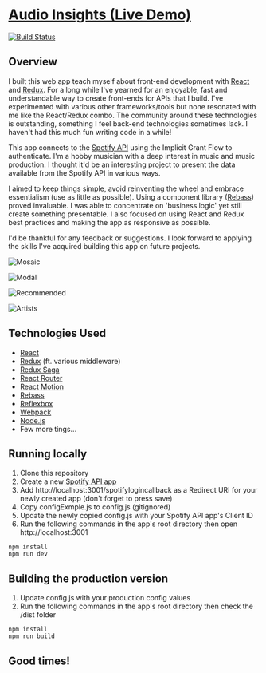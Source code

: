 # [Audio Insights (Live Demo)](https://ai.603.nu)

[![Build Status](https://semaphoreci.com/api/v1/jch254/audio-insights-2/branches/master/shields_badge.svg)](https://semaphoreci.com/jch254/audio-insights-2)

## Overview

I built this web app teach myself about front-end development with
[React](https://facebook.github.io/react/) and [Redux](http://redux.js.org).
For a long while I've yearned for an enjoyable, fast and understandable way to create
front-ends for APIs that I build. I've experimented with various other frameworks/tools
but none resonated with me like the React/Redux combo. The community around these
technologies is outstanding, something I feel back-end technologies sometimes lack. I
haven't had this much fun writing code in a while!

This app connects to the [Spotify API](https://developer.spotify.com/web-api/) using the Implicit
Grant Flow to authenticate. I'm a hobby musician with a deep interest in music and music production.
I thought it'd be an interesting project to present the data available from the Spotify API in
various ways.

I aimed to keep things simple, avoid reinventing the wheel and embrace essentialism (use as little
as possible). Using a component library ([Rebass](http://jxnblk.com/rebass/)) proved invaluable. I
was able to concentrate on 'business logic' yet still create something presentable. I also focused
on using React and Redux best practices and making the app as responsive as possible.

I'd be thankful for any feedback or suggestions. I look forward to applying the skills I've
acquired building this app on future projects.

![Mosaic](https://img.jch254.com/Mosaic.png)

![Modal](https://img.jch254.com/Modal.png)

![Recommended](https://img.jch254.com/Recommended.png)

![Artists](https://img.jch254.com/Artists.png)

## Technologies Used

* [React](https://facebook.github.io/react/)
* [Redux](https://github.com/reactjs/redux) (ft. various middleware)
* [Redux Saga](https://github.com/yelouafi/redux-saga/)
* [React Router](https://github.com/reactjs/react-router/)
* [React Motion](https://github.com/chenglou/react-motion)
* [Rebass](https://github.com/jxnblk/rebass)
* [Reflexbox](https://github.com/jxnblk/reflexbox)
* [Webpack](https://github.com/webpack/webpack)
* [Node.js](https://github.com/nodejs/node)
* Few more tings...

## Running locally

1. Clone this repository
2. Create a new [Spotify API app](https://developer.spotify.com/my-applications)
3. Add http://localhost:3001/spotifylogincallback as a Redirect URI for your newly created app (don't forget to press save)
4. Copy configExmple.js to config.js (gitignored)
5. Update the newly copied config.js with your Spotify API app's Client ID
6. Run the following commands in the app's root directory then open http://localhost:3001
```
npm install
npm run dev
```

## Building the production version
1. Update config.js with your production config values
2. Run the following commands in the app's root directory then check the /dist folder
```
npm install
npm run build
```

## Good times!
